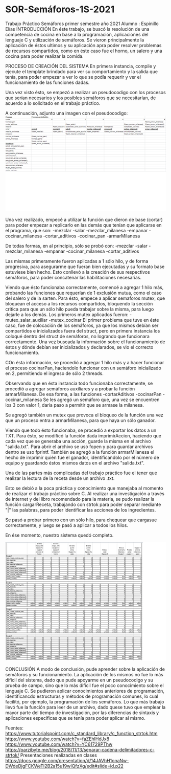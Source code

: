 # SOR-Semáforos-1S-2021
Trabajo Práctico Semáforos primer semestre año 2021
Alumno : Espinillo Elías
INTRODUCCIÓN
En éste trabajo, se buscó la resolución de una competencia de cocina en base a la programación, aplicaciones del lenguaje C y utilización de semáforos. Se vieron principalmente la aplicación de éstos ultimos y su aplicación apra poder resolver problemas de recursos compartidos, como en éste caso fue el horno, un salero y una cocina para poder realizar la comida. 

PROCESO DE CREACIÓN DEL SISTEMA
En primera instancia, compile y ejecute el template brindado para ver su comportamiento y la salida que tenía, para poder empezar a ver lo que se podía requerir y ver el funcionamiento de las funciones dadas.

Una vez visto ésto, se empezó a realizar un pseudocodigo con los procesos que serían necesarios y los posibles semáforos que se necesitarían, de acuerdo a lo solicitado en el trabajo práctico.

A continuación, adjunto una imagen con el pseudocodigo:
![PSEUDOCODIGO](PSEUDOCODIGO.png)

Una vez realizado, empecé a utilizar la función que dieron de base (cortar) para poder empezar a replicarlo en las demás que tenían que aplicarse en el programa, que son:
-mezclar
-salar
-mezclar_milanesa
-empanar
-cocinar_milanesa
-cortar_aditivos
-cocinar_pan
-armarMilanesa

De todas formas, en al principio, sólo se probó con:
-mezclar
-salar
-mezclar_milanesa
-empanar
-cocinar_milanesa
-cortar_aditivos

Las mismas primeramente fueron aplicadas a 1 sólo hilo, y de forma progresiva,  para asegurarme que fueran bien ejecutadas y su formato base estuviese bien hecho. 
Esto conllevó a la creación de sus respectivos semáforos, para poder concatenar las habilitaciones necesarias. 

Viendo que ésto funcionaba correctamente, comencé a agregar 1 hilo más, probando las funciones que requerían de 1 exclusión mutua, como el caso del salero y de la sarten. 
Para ésto, empece a aplicar semaforos mutex, que bloquean el acceso a los recursos compartidos, bloquendo la sección critica para que un sólo hilo pueda trabajar sobre la misma, para luego dejarle a los demás. Los primeros mutex aplicados fueron:
-mutex_salar_auxiliar
-mutex_cocinar
El primer problema que tuve en éste caso, fue de colocación de los semáforos, ya que los mismos debían ser compartidos e inicializados fuera del struct, pero en primera instancia los coloqué dentro del struct de semáforos, no logrando que funcionara correctamente. 
Una vez buscada la información sobre el funcionamiento de éstos y dónde debían ser inicializados y declarados, se vio el correcto funcionamiento.

COn ésta información, se procedió a agregar 1 hilo más y a hacer funcionar el proceso cocinarPan, haciendolo funcionar con un semáforo inicializado en 2, permitiendo el ingreso de sólo 2 threads. 

Observando que en ésta instancia todo funcionaba correctamente, se procedió a agregar semáforos auxiliares y a probar la función armarMilanesa. De esa forma, a las funciones 
-cortarAditivos
-cocinarPan
-cocinar_milanesa
Se les agregó un semáforo que, una vez se encuentren los 3 con valor 1, daría paso a permitir que se armase la milanesa. 

Se agregó también un mutex que provoca el bloqueo de la función una vez que un proceso entra a armarMilanesa, para que haya un sólo ganador. 

Viendo que todo ésto funcionaba, se procedió a exportar los datos a un TXT. Para ésto, se modificó la función dada imprimirAccion, haciendo que cada vez que se generaba una acción, guarde la misma en el archivo "salida.txt". 
Para abrir el archivo se usó fopen y para guardar archivos dentro se uso fprintf.
También se agregó a la función armarMilanesa el hecho de imprimir quién fue el ganador, identificandolo por el número de equipo y guardando éstos mismos datos en el archivo "salida.txt".

Una de las partes más complicadas del trabajo práctico fue el tener que realizar la lectura de la receta desde un archivo .txt.

Esto se debió a la poca práctica y conocimiento que manejaba al momento de realizar el trabajo práctico sobre C. Al realizar una investigación a través de internet y del libro recomendado para la materia, se pudo realizar la función cargarReceta, trabajando con strtok para poder separar mediante "|" las palabras, para poder identificar las acciones de los ingredientes. 

Se pasó a probar primero con un sólo hilo, para chequear que cargasue correctamente, y luego se pasó a aplicar a todos los hilos. 

En ése momento, nuestro sistema quedó completo. 

![PRUEBA DE ESCRITORIO](PESCRITORIO.png)

CONCLUSIÓN
A modo de conclusión, pude aprender sobre la aplicación de semáforos y su funcionamiento. La aplicación de los mismos no fue lo más dificil del sistema, dado que pude apoyarme en un pseudocodigo y su prueba de campo, sino que lo más dificil fue el poco conocimiento sobre el lenguaje C. Se pudieron aplicar conocimientos anteriores de programación, identificancdo estructuras y métodos de programación comunes, lo cual facilitó, por ejemplo, la programación de los semáforos. 
Lo que más trabajo llevó fue la función para leer de un archivo, dado quese tuvo que emplear la mayor parte del tiempo de investigación, por las diferencias de sintaxis y aplicaciones especificas que se tenía para poder aplicar al mismo. 

Fuentes:
https://www.tutorialspoint.com/c_standard_library/c_function_strtok.htm
https://www.youtube.com/watch?v=faZEhIHdJx8
https://www.youtube.com/watch?v=YC61729PThw
https://parzibyte.me/blog/2018/11/13/separar-cadena-delimitadores-c-strtok/
Presentaciones realizadas en clases
https://docs.google.com/presentation/d/14JAVhH1onaNw-DWdeDjgFCKWeTI2B2a15u19wIQfzXg/edit#slide=id.p22
